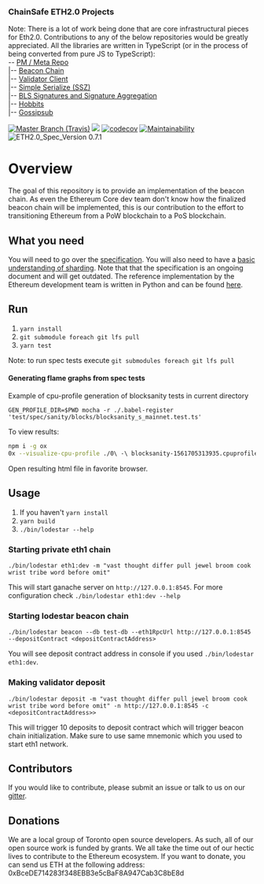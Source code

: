 ### ChainSafe ETH2.0 Projects
Note:
There is a lot of work being done that are core infrastructural pieces for Eth2.0. Contributions to any of the below repositories would be greatly appreciated. All the libraries are written in TypeScript (or in the process of being converted from pure JS to TypeScript):
<br />
-- [PM / Meta Repo](https://github.com/ChainSafe/Sharding)<br />
|-- [Beacon Chain](https://github.com/ChainSafe/lodestar)<br />
|-- [Validator Client](https://github.com/ChainSafe/lodestar/tree/master/src/validator)<br />
|-- [Simple Serialize (SSZ)](https://github.com/ChainSafe/ssz-js)<br />
|-- [BLS Signatures and Signature Aggregation](https://github.com/ChainSafe/bls-js)<br />
|-- [Hobbits](https://github.com/ChainSafe/hobbits-ts)<br />
|-- [Gossipsub](https://github.com/ChainSafe/gossipsub-js)<br />

[![](https://img.shields.io/travis/com/ChainSafe/lodestar/master.svg?label=master&logo=travis "Master Branch (Travis)")](https://travis-ci.com/ChainSafe/lodestar)
[![](https://badges.gitter.im/chainsafe/lodestar.svg)](https://gitter.im/chainsafe/lodestar?utm_source=badge&utm_medium=badge&utm_campaign=pr-badge&utm_content=badge)
[![codecov](https://codecov.io/gh/ChainSafe/lodestar/branch/master/graph/badge.svg)](https://codecov.io/gh/ChainSafe/lodestar)
[![Maintainability](https://api.codeclimate.com/v1/badges/678099476c401e1af503/maintainability)](https://codeclimate.com/github/ChainSafe/lodestar/maintainability)
![ETH2.0_Spec_Version 0.7.1](https://img.shields.io/badge/ETH2.0_Spec_Version-0.7.1-2e86c1.svg)

# Overview
The goal of this repository is to provide an implementation of the beacon chain. As even the Ethereum Core dev team don't know how the finalized beacon chain
will be implemented, this is our contribution to the effort to transitioning Ethereum from a PoW blockchain to a PoS blockchain.

## What you need
You will need to go over the [specification](https://github.com/ethereum/eth2.0-specs). You will also need to have a [basic understanding of sharding](https://github.com/ethereum/wiki/wiki/Sharding-FAQs). Note that that the specification is an ongoing document and will get outdated. The reference implementation by the Ethereum development team is written in Python and can be found [here](https://github.com/ethereum/beacon_chain).

## Run
1. `yarn install`
2. `git submodule foreach git lfs pull`
2. `yarn test`

Note: to run spec tests execute `git submodules foreach git lfs pull`

#### Generating flame graphs from spec tests
Example of cpu-profile generation of blocksanity tests in current directory

`GEN_PROFILE_DIR=$PWD mocha -r ./.babel-register 'test/spec/sanity/blocks/blocksanity_s_mainnet.test.ts'`

To view results:
```bash
npm i -g ox
0x --visualize-cpu-profile ./0\ -\ blocksanity-1561705313935.cpuprofile
```
Open resulting html file in favorite browser.

## Usage
1. If you haven't `yarn install`
2. `yarn build`
3. `./bin/lodestar --help`

### Starting private eth1 chain

`./bin/lodestar eth1:dev -m "vast thought differ pull jewel broom cook wrist tribe word before omit"`

This will start ganache server on `http://127.0.0.1:8545`. For more configuration check `./bin/lodestar eth1:dev --help`

### Starting lodestar beacon chain

`./bin/lodestar beacon --db test-db --eth1RpcUrl http://127.0.0.1:8545 --depositContract <depositContractAddress>`

You will see deposit contract address in console if you used `./bin/lodestar eth1:dev`.

### Making validator deposit

`./bin/lodestar deposit -m "vast thought differ pull jewel broom cook wrist tribe word before omit" -n http://127.0.0.1:8545 -c <depositContractAddress>>`

This will trigger 10 deposits to deposit contract which will trigger beacon chain initialization. Make sure to use same mnemonic which you used to start eth1 network.

## Contributors
If you would like to contribute, please submit an issue or talk to us on our [gitter](https://gitter.im/chainsafe/lodestar-chain).

## Donations
We are a local group of Toronto open source developers. As such, all of our open source work is funded by grants. We all take the time out of our hectic lives to contribute to the Ethereum ecosystem.
If you want to donate, you can send us ETH at the following address: 0xBceDE714283f348EBB3e5cBaF8A947Cab3C8bE8d
